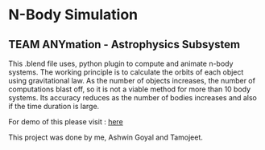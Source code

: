 # N-Body Simulation
## TEAM ANYmation - Astrophysics Subsystem

This .blend file uses, python plugin to compute and animate n-body systems. The working principle is to calculate 
the orbits of each object using gravitational law. As the number of objects increases, the number of computations blast off, so it is 
not a viable method for more than 10 body systems. Its accuracy reduces as the number of bodies increases and also if the time duration is large.

For demo of this please visit : [here](https://www.cse.iitb.ac.in/~adarsh/Projects.html)

This project was done by me, Ashwin Goyal and Tamojeet. 
